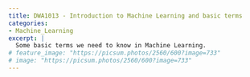 ```yaml
---
title: DWA1013 - Introduction to Machine Learning and basic terms
categories:
- Machine_Learning
excerpt: |
  Some basic terms we need to know in Machine Learning.
# feature_image: "https://picsum.photos/2560/600?image=733"
# image: "https://picsum.photos/2560/600?image=733"
---
```


